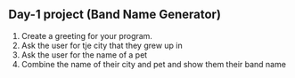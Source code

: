 ## Day-1 project (Band Name Generator)

1. Create a greeting for your program.
2. Ask the user for tje city that they grew up in 
3. Ask the user for the name of a pet
4. Combine the name of their city and pet and show them their band name 

